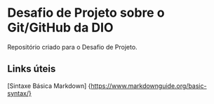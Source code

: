 # Desafio de  Projeto sobre o Git/GitHub da DIO
Repositório criado para o Desafio de Projeto.

## Links úteis
[Sintaxe Básica Markdown] {https://www.markdownguide.org/basic-syntax/}
